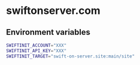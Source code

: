 # swiftonserver.com


## Environment variables

```sh
SWIFTINIT_ACCOUNT="XXX"
SWIFTINIT_API_KEY="XXX"
SWIFTINIT_TARGET="swift-on-server.site:main/site"
```
